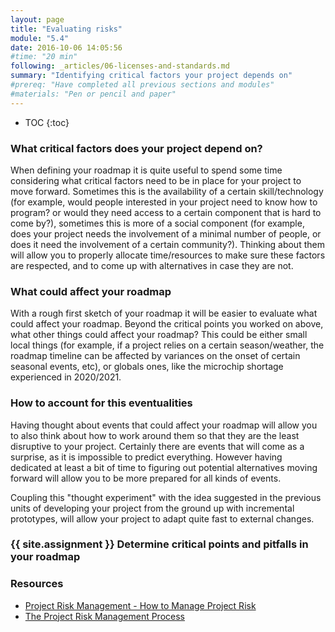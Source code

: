 ```yaml
---
layout: page
title: "Evaluating risks"
module: "5.4"
date: 2016-10-06 14:05:56
#time: "20 min"
following: _articles/06-licenses-and-standards.md
summary: "Identifying critical factors your project depends on"
#prereq: "Have completed all previous sections and modules"
#materials: "Pen or pencil and paper"
---
```


* TOC
{:toc}


### What critical factors does your project depend on?

When defining your roadmap it is quite useful to spend some time considering what critical factors need to be in place for your project to move forward. Sometimes this is the availability of a certain skill/technology (for example, would people interested in your project need to know how to program? or would they need access to a certain component that is hard to come by?), sometimes this is more of a social component (for example, does your project needs the involvement of a minimal number of people, or does it need the involvement of a certain community?). Thinking about them will allow you to properly allocate time/resources to make sure these factors are respected, and to come up with alternatives in case they are not. 


### What could affect your roadmap

With a rough first sketch of your roadmap it will be easier to evaluate what could affect your roadmap. Beyond the critical points you worked on above, what other things could affect your roadmap? This could be either small local things (for example, if a project relies on a certain season/weather, the roadmap timeline can be affected by variances on the onset of certain seasonal events, etc), or globals ones, like the microchip shortage experienced in 2020/2021.


### How to account for this eventualities

Having thought about events that could affect your roadmap will allow you to also think about how to work around them so that they are the least disruptive to your project. Certainly there are events that will come as a surprise, as it is impossible to predict everything. However having dedicated at least a bit of time to figuring out potential alternatives moving forward will allow you to be more prepared for all kinds of events. 

Coupling this "thought experiment" with the idea suggested in the previous units of developing your project from the ground up with incremental prototypes, will allow your project to adapt quite fast to external changes.

### {{ site.assignment }} Determine critical points and pitfalls in your roadmap

### Resources

- [Project Risk Management - How to Manage Project Risk](https://onlinepmcourses.com/ultimate-guide-to-project-risk-management/)
- [The Project Risk Management Process](https://www.northeastern.edu/graduate/blog/project-risk-management/)
